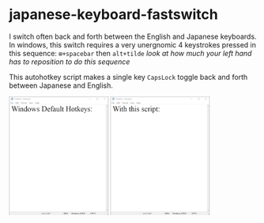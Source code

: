 # japanese-keyboard-fastswitch
I switch often back and forth between the English and Japanese keyboards.
In windows, this switch requires a very unergnomic 4 keystrokes pressed in this sequence: `⊞+spacebar` then `alt+tilde`
*look at how much your left hand has to reposition to do this sequence*

This autohotkey script makes a single key `CapsLock` toggle back and forth between Japanese and English.

![](defaultsmaller.gif) ![](bettersmaller.gif)

